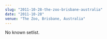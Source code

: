 ```yaml
---
slug: "2011-10-28-the-zoo-brisbane-australia"
date: "2011-10-28"
venue: "The Zoo, Brisbane, Australia"
---
```


No known setlist.
